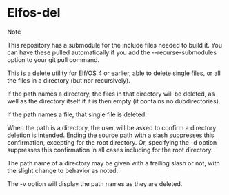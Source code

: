 # Elfos-del

> [!NOTE]
>This repository has a submodule for the include files needed to build it. You can have these pulled automatically if you add the  --recurse-submodules option to your git pull command.

This is a delete utility for Elf/OS 4 or earlier, able to delete single files, or all the files in a directory (but nor recursively).

If the path names a directory, the files in that directory will be deleted, as well as the directory itself if it is then empty (it contains no dubdirectories).

If the path names a file, that single file is deleted.

When the path is a directory, the user will be asked to confirm a directory deletion is intended. Ending the source path with a slash suppresses this confirmation, excepting for the root directory. Or, specifying the -d option suppresses this confirmation in all cases including for the root directory.

The path name of a directory may be given with a trailing slash or not, with the slight change to behavior as noted.

The -v option will display the path names as they are deleted.
